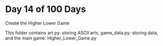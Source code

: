 # Day 14 of 100 Days

Create the Higher Lower Game

This folder contains art.py: storing ASCII arts, game_data.py: storing data, and the main game: Higher_Lower_Game.py
